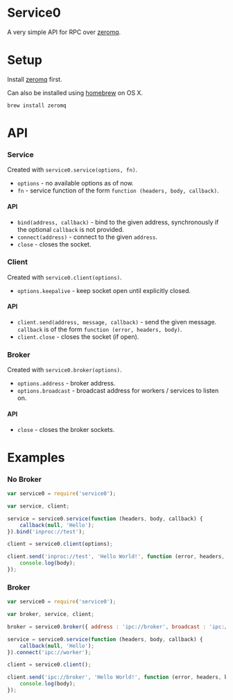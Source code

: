 # Service0

A very simple API for RPC over [zeromq](http://www.zeromq.org/intro:get-the-software).

# Setup

Install [zeromq](http://www.zeromq.org/intro:get-the-software) first.

Can also be installed using [homebrew](http://brew.sh/) on OS X.

```shell
brew install zeromq
```

# API

### Service

Created with `service0.service(options, fn)`.

- `options` - no available options as of now.
- `fn` - service function of the form `function (headers, body, callback)`.

#### API

- `bind(address, callback)` - bind to the given address, synchronously if the optional `callback` is not provided.
- `connect(address)` - connect to the given `address`.
- `close` - closes the socket.

### Client

Created with `service0.client(options)`.

- `options.keepalive` - keep socket open until explicitly closed.

#### API

- `client.send(address, message, callback)` - send the given message. `callback` is of the form `function (error, headers, body)`.
- `client.close` - closes the socket (if open).

### Broker

Created with `service0.broker(options)`.

- `options.address` - broker address.
- `options.broadcast` - broadcast address for workers / services to listen on.

#### API

- `close` - closes the broker sockets.


# Examples

### No Broker

```javascript
var service0 = require('service0');

var service, client;

service = service0.service(function (headers, body, callback) {
    callback(null, 'Hello');
}).bind('inproc://test');

client = service0.client(options);

client.send('inproc://test', 'Hello World!', function (error, headers, body) {
    console.log(body);
});
```

### Broker

```javascript
var service0 = require('service0');

var broker, service, client;

broker = service0.broker({ address : 'ipc://broker', broadcast : 'ipc://worker'});

service = service0.service(function (headers, body, callback) {
    callback(null, 'Hello');
}).connect('ipc://worker');

client = service0.client();

client.send('ipc://broker', 'Hello World!', function (error, headers, body) {
    console.log(body);
});
```
